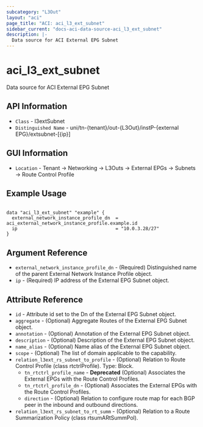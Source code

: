 ```yaml
---
subcategory: "L3Out"
layout: "aci"
page_title: "ACI: aci_l3_ext_subnet"
sidebar_current: "docs-aci-data-source-aci_l3_ext_subnet"
description: |-
  Data source for ACI External EPG Subnet
---
```


# aci_l3_ext_subnet #

Data source for ACI External EPG Subnet

## API Information ##

* `Class` - l3extSubnet
* `Distinguished Name` - uni/tn-{tenant}/out-{L3Out}/instP-{external EPG}/extsubnet-[{ip}]

## GUI Information ##

* `Location` - Tenant -> Networking -> L3Outs -> External EPGs -> Subnets -> Route Control Profile

## Example Usage ##

```hcl

data "aci_l3_ext_subnet" "example" {
  external_network_instance_profile_dn  = aci_external_network_instance_profile.example.id
  ip                                    = "10.0.3.28/27"
}

```

## Argument Reference ##

* `external_network_instance_profile_dn` - (Required) Distinguished name of the parent External Network Instance Profile object.
* `ip` - (Required) IP address of the External EPG Subnet object.

## Attribute Reference ##

* `id` - Attribute id set to the Dn of the External EPG Subnet object.
* `aggregate` - (Optional) Aggregate Routes of the External EPG Subnet object.
* `annotation` - (Optional) Annotation of the External EPG Subnet object.
* `description` - (Optional) Description of the External EPG Subnet object.
* `name_alias` - (Optional) Name alias of the External EPG Subnet object.
* `scope` - (Optional) The list of domain applicable to the capability.
* `relation_l3ext_rs_subnet_to_profile` - (Optional) Relation to Route Control Profile (class rtctrlProfile). Type: Block.
	* `tn_rtctrl_profile_name` - **Deprecated** (Optional) Associates the External EPGs with the Route Control Profiles.
	* `tn_rtctrl_profile_dn` - (Optional) Associates the External EPGs with the Route Control Profiles.
	* `direction` - (Optional) Relation to configure route map for each BGP peer in the inbound and outbound directions.
* `relation_l3ext_rs_subnet_to_rt_summ` - (Optional) Relation to a Route Summarization Policy (class rtsumARtSummPol).